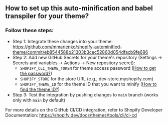 ## How to set up this auto-minification and babel transpiler for your theme?

### Follow these steps:
- Step 1: Integrate these changes into your theme: https://github.com/mmarienko/shopify-autominified-theme/commit/eb8544588b21303b3cec52860d054dfacb9fe686
- Step 2: Add new GitHub Secrets for your theme's repository (Settings -> Secrets and variables -> Actions -> New repository secret):
  - `SHOPIFY_CLI_THEME_TOKEN` for theme access password ([How to get the password?](https://shopify.dev/docs/themes/tools/theme-access#:~:text=From%20the%20Theme%20Access%20app,theme%20and%20click%20Create%20password))
  - `SHOPIFY_STORE` for the store URL (e.g., dev-store.myshopify.com)
  - `SHOPIFY_THEME_ID` for the theme ID that you want to minify ([How to find the theme ID?](https://www.howcommerce.com/shopify-theme-id/))
- Step 3: Test the integration by pushing changes to `main` branch (works only with `main` by default)

For more details on the GitHub CI/CD integration, refer to Shopify Developer Documentation: https://shopify.dev/docs/themes/tools/cli/ci-cd
